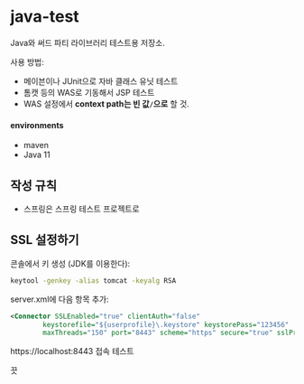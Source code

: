 # java-test

Java와 써드 파티 라이브러리 테스트용 저장소. 

사용 방법:

- 메이븐이나 JUnit으로 자바 클래스 유닛 테스트
- 톰캣 등의 WAS로 기동해서 JSP 테스트
- WAS 설정에서 **context path는 빈 값`/`으로** 할 것.

#### environments

- maven
- Java 11

## 작성 규칙

- 스프링은 스프링 테스트 프로젝트로

## SSL 설정하기

콘솔에서 키 생성 (JDK를 이용한다):

```bash
keytool -genkey -alias tomcat -keyalg RSA
```

server.xml에 다음 항목 추가:

```xml
<Connector SSLEnabled="true" clientAuth="false"
		keystorefile="${userprofile}\.keystore" keystorePass="123456"
		maxThreads="150" port="8443" scheme="https" secure="true" sslProtocol="TLS" />
```

https://localhost:8443 접속 테스트

끗
